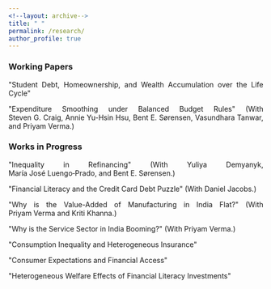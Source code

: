 ```yaml
---
<!--layout: archive-->
title: " "
permalink: /research/
author_profile: true
---
```


### Working Papers

<p style='text-align: justify;'>"Student Debt, Homeownership, and Wealth Accumulation over the Life Cycle" </p>
<p style='text-align: justify;'>"Expenditure Smoothing under Balanced Budget Rules" 
(With Steven&nbsp;G.&nbsp;Craig, Annie&nbsp;Yu-Hsin&nbsp;Hsu, Bent&nbsp;E.&nbsp;S&oslash;rensen, Vasundhara&nbsp;Tanwar, and Priyam&nbsp;Verma.)</p>

### Works in Progress

<p style='text-align: justify;'>"Inequality in Refinancing" 
(With Yuliya&nbsp;Demyanyk, Mar&iacute;a&nbsp;Jos&eacute;&nbsp;Luengo&#8209;Prado, and Bent&nbsp;E.&nbsp;S&oslash;rensen.)</p>
<p style='text-align: justify;'>"Financial Literacy and the Credit Card Debt Puzzle" 
(With Daniel&nbsp;Jacobs.) </p>
<p style='text-align: justify;'>"Why is the Value-Added of Manufacturing in India Flat?"
(With Priyam&nbsp;Verma and Kriti&nbsp;Khanna.)</p>
<p style='text-align: justify;'>"Why is the Service Sector in India Booming?" 
(With Priyam&nbsp;Verma.)</p>
<p style='text-align: justify;'>"Consumption Inequality and Heterogeneous Insurance"</p>
<p style='text-align: justify;'>"Consumer Expectations and Financial Access"</p>
<p style='text-align: justify;'>"Heterogeneous Welfare Effects of Financial Literacy Investments"</p>